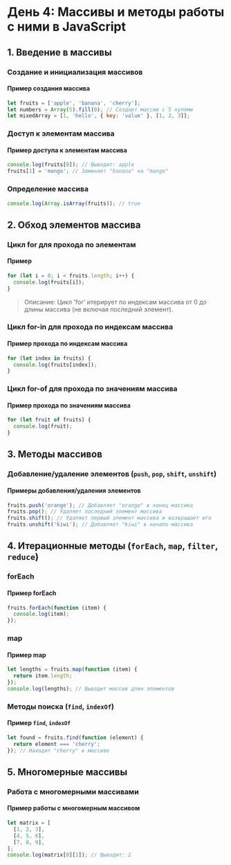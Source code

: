 # День 4: Массивы и методы работы с ними в JavaScript

## 1. Введение в массивы

### Создание и инициализация массивов

#### Пример создания массива

```javascript
let fruits = ['apple', 'banana', 'cherry'];
let numbers = Array(5).fill(0); // Создает массив с 5 нулями
let mixedArray = [1, 'hello', { key: 'value' }, [1, 2, 3]];
```

### Доступ к элементам массива

#### Пример доступа к элементам массива

```javascript
console.log(fruits[0]); // Выводит: apple
fruits[1] = 'mango'; // Заменяет "banana" на "mango"
```

### Определение массива

```javascript
console.log(Array.isArray(fruits)); // true
```

## 2. Обход элементов массива

### Цикл for для прохода по элементам

#### Пример

```javascript
for (let i = 0; i < fruits.length; i++) {
  console.log(fruits[i]);
}
```

> Описание: Цикл 'for' итерирует по индексам массива от 0 до длины массива (не включая последний элемент).

### Цикл for-in для прохода по индексам массива

#### Пример прохода по индексам массива

```javascript
for (let index in fruits) {
  console.log(fruits[index]);
}
```

### Цикл for-of для прохода по значениям массива

#### Пример прохода по значениям массива

```javascript
for (let fruit of fruits) {
  console.log(fruit);
}
```

## 3. Методы массивов

### Добавление/удаление элементов (`push`, `pop`, `shift`, `unshift`)

#### Примеры добавления/удаления элементов

```javascript
fruits.push('orange'); // Добавляет "orange" в конец массива
fruits.pop(); // Удаляет последний элемент массива
fruits.shift(); // Удаляет первый элемент массива и возвращает его
fruits.unshift('kiwi'); // Добавляет "kiwi" в начало массива
```

## 4. Итерационные методы (`forEach`, `map`, `filter`, `reduce`)

### forEach

#### Пример forEach

```javascript
fruits.forEach(function (item) {
  console.log(item);
});
```

### map

#### Пример map

```javascript
let lengths = fruits.map(function (item) {
  return item.length;
});
console.log(lengths); // Выводит массив длин элементов
```

### Методы поиска (`find`, `indexOf`)

#### Пример `find`, `indexOf`

```javascript
let found = fruits.find(function (element) {
  return element === 'cherry';
}); // Находит "cherry" в массиве
```

## 5. Многомерные массивы

### Работа с многомерными массивами

#### Пример работы с многомерным массивом

```javascript
let matrix = [
  [1, 2, 3],
  [4, 5, 6],
  [7, 8, 9],
];
console.log(matrix[0][1]); // Выводит: 2
```

